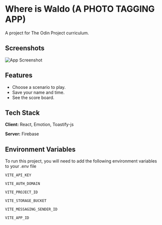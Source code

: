 # Where is Waldo (A PHOTO TAGGING APP)

A project for The Odin Project curriculum.

## Screenshots

![App Screenshot](https://i.imgur.com/9aC93pd.png)

## Features

- Choose a scenario to play.
- Save your name and time.
- See the score board.

## Tech Stack

**Client:** React, Emotion, Toastify-js

**Server:** Firebase

## Environment Variables

To run this project, you will need to add the following environment variables to your .env file

`VITE_API_KEY`

`VITE_AUTH_DOMAIN`

`VITE_PROJECT_ID`

`VITE_STORAGE_BUCKET`

`VITE_MESSAGING_SENDER_ID`

`VITE_APP_ID`
